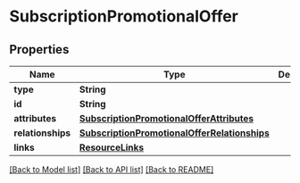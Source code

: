 # SubscriptionPromotionalOffer

## Properties
Name | Type | Description | Notes
------------ | ------------- | ------------- | -------------
**type** | **String** |  | 
**id** | **String** |  | 
**attributes** | [**SubscriptionPromotionalOfferAttributes**](SubscriptionPromotionalOfferAttributes.md) |  | [optional] 
**relationships** | [**SubscriptionPromotionalOfferRelationships**](SubscriptionPromotionalOfferRelationships.md) |  | [optional] 
**links** | [**ResourceLinks**](ResourceLinks.md) |  | [optional] 

[[Back to Model list]](../README.md#documentation-for-models) [[Back to API list]](../README.md#documentation-for-api-endpoints) [[Back to README]](../README.md)


